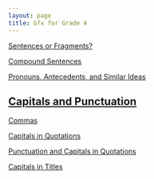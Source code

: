 ```yaml
---
layout: page
title: Gfx for Grade 4
---
```

<a href="/tutorials-v4/sentence_or_fragment_v1/index.html">Sentences or Fragments?</a>

<a href="/tutorials-v4/compound_sentences/index.html">Compound Sentences</a>

<a href="/tutorials-v4/article_about_tablets_with_pronouns_marked/index.html">Pronouns, Antecedents, and Similar Ideas

<!-- <a href="/tutorials-v4/compound_subject/index.html">Compound Subjects</a>


<a href="/tutorials-v4/compound_predicate/index.html">Compound Predicates</a>


<a href="/tutorials-v4/compound_object/index.html">Compound Objects</a>


<a href="/tutorials-v4/appositive/index.html">Appositives</a>


<a href="/tutorials-v4/relative_clause/index.html">Relative Clauses</a>


<a href="/tutorials-v4/present_participle_gerund/index.html">Present Participles and Gerunds</a>


<a href="/tutorials-v4/passive_active/index.html">Passive and Active Clauses</a>


<a href="/tutorials-v4/past_participle/index.html">Past Participles</a> -->


<h2>Capitals and Punctuation</h2>

<!-- <a href="/tutorials-v4/pronouns/index.html">Pronouns, Antecedents, and Similar Ideas</a> -->
<a href="/tutorials-v4/commas_v1">Commas

<a href="/tutorials-v4/quotations_v1">Capitals in Quotations

<a href="/tutorials-v4/quotations_v2">Punctuation and Capitals in Quotations

<a href="/tutorials-v4/titles_v1">Capitals in Titles



<!-- <a href="/tutorials-v4/spelling_sample/index.html">Spelling Sample Problem -->